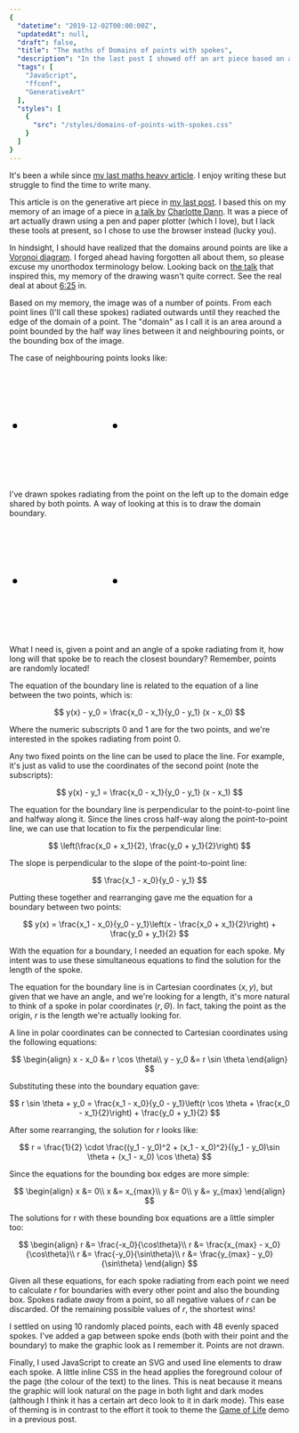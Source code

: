 ```yaml
---
{
  "datetime": "2019-12-02T00:00:00Z",
  "updatedAt": null,
  "draft": false,
  "title": "The maths of Domains of points with spokes",
  "description": "In the last post I showed off an art piece based on a piece I'd seen at a conference talk. In this post I detail the maths I used to do it.",
  "tags": [
    "JavaScript",
    "ffconf",
    "GenerativeArt"
  ],
  "styles": [
    {
      "src": "/styles/domains-of-points-with-spokes.css"
    }
  ]
}
---
```

It's been a while since [my last maths heavy article][advent-of-code-article]. I
enjoy writing these but struggle to find the time to write many.

This article is on the generative art piece in [my last post][domains]. I based
this on my memory of an image of a piece in [a talk by][talk]
[Charlotte Dann][charlotte-dann]. It was a piece of art actually drawn using a
pen and paper plotter (which I love), but I lack these tools at present, so I
chose to use the browser instead (lucky you).

In hindsight, I should have realized that the domains around points are like a
[Voronoi diagram][voronoi]. I forged ahead having forgotten all about them, so
please excuse my unorthodox terminology below. Looking back on [the talk][talk]
that inspired this, my memory of the drawing wasn't quite correct. See the real
deal at about [6:25][625] in.

Based on my memory, the image was of a number of points. From each point lines
(I'll call these spokes) radiated outwards until they reached the edge of the
domain of a point. The "domain" as I call it is an area around a point bounded
by the half way lines between it and neighbouring points, or the bounding box of
the image.

The case of neighbouring points looks like:

<div class="diagram">
  <svg role="img" aria-labelledby="diagram-title-1" width="200" height="200" viewBox="0 0 100 100">
    <title id="diagram-title-1">Spokes radiating from a point to the halfway line between the point and another point.</title>
    <circle cx="5" cy="50" r="2"/>
    <circle cx="95" cy="50" r="2"/>
    <path d="M 5 50 h 45 M 5 50 l 45 -9.95 M 5 50 l 45 -20.71 M 5 50 l 45 -33.41 M 5 50 l 45 -50 M 5 50 l 45 33.41 M 5 50 l 45 20.71 M 5 50 l 45 9.95 M 5 50 l 45 50"/>
  </svg>
</div>

I've drawn spokes radiating from the point on the left up to the domain edge
shared by both points. A way of looking at this is to draw the domain boundary.

<div class="diagram">
  <svg role="img" aria-labelledby="diagram-title-2" width="200" height="200" viewBox="0 0 100 100">
    <title id="diagram-title-2">The boundary between two points.</title>
    <circle cx="5" cy="50" r="2"/>
    <circle cx="95" cy="50" r="2"/>
    <path d="M 50 0 v 100" stroke-dasharray="5, 5"/>
  </svg>
</div>

What I need is, given a point and an angle of a spoke radiating from it, how
long will that spoke be to reach the closest boundary? Remember, points are
randomly located!

The equation of the boundary line is related to the equation of a line between
the two points, which is:

$$
y(x) - y_0 = \frac{x_0 - x_1}{y_0 - y_1} (x - x_0)
$$

Where the numeric subscripts $0$ and $1$ are for the two points, and we're
interested in the spokes radiating from point $0$.

Any two fixed points on the line can be used to place the line. For example,
it's just as valid to use the coordinates of the second point (note the
subscripts):

$$
y(x) - y_1 = \frac{x_0 - x_1}{y_0 - y_1} (x - x_1)
$$

The equation for the boundary line is perpendicular to the point-to-point line
and halfway along it. Since the lines cross half-way along the point-to-point
line, we can use that location to fix the perpendicular line:

$$
\left(\frac{x_0 + x_1}{2}, \frac{y_0 + y_1}{2}\right)
$$

The slope is perpendicular to the slope of the point-to-point line:

$$
\frac{x_1 - x_0}{y_0 - y_1}
$$

Putting these together and rearranging gave me the equation for a boundary
between two points:

$$
y(x) = \frac{x_1 - x_0}{y_0 - y_1}\left(x - \frac{x_0 + x_1}{2}\right) + \frac{y_0 + y_1}{2}
$$

With the equation for a boundary, I needed an equation for each spoke. My intent
was to use these simultaneous equations to find the solution for the length of
the spoke.

The equation for the boundary line is in Cartesian coordinates $(x, y)$, but
given that we have an angle, and we're looking for a length, it's more natural
to think of a spoke in polar coordinates $(r, Θ)$. In fact, taking the point as
the origin, $r$ is the length we're actually looking for.

A line in polar coordinates can be connected to Cartesian coordinates using the
following equations:

$$
\begin{align}
x - x_0 &= r \cos \theta\\
y - y_0 &= r \sin \theta
\end{align}
$$

Substituting these into the boundary equation gave:

$$
r \sin \theta + y_0 = \frac{x_1 - x_0}{y_0 - y_1}\left(r \cos \theta + \frac{x_0 - x_1}{2}\right) + \frac{y_0 + y_1}{2}
$$

After some rearranging, the solution for $r$ looks like:

$$
r = \frac{1}{2} \cdot \frac{(y_1 - y_0)^2 + (x_1 - x_0)^2}{(y_1 - y_0)\sin \theta + (x_1 - x_0) \cos \theta}
$$

Since the equations for the bounding box edges are more simple:

$$
\begin{align}
x &= 0\\
x &= x_{max}\\
y &= 0\\
y &= y_{max}
\end{align}
$$

The solutions for r with these bounding box equations are a little simpler too:

$$
\begin{align}
r &= \frac{-x_0}{\cos\theta}\\
r &= \frac{x_{max} - x_0}{\cos\theta}\\
r &= \frac{-y_0}{\sin\theta}\\
r &= \frac{y_{max} - y_0}{\sin\theta}
\end{align}
$$

Given all these equations, for each spoke radiating from each point we need to
calculate $r$ for boundaries with every other point and also the bounding box.
Spokes radiate _away_ from a point, so all negative values of $r$ can be
discarded. Of the remaining possible values of $r$, the shortest wins!

I settled on using 10 randomly placed points, each with 48 evenly spaced spokes.
I've added a gap between spoke ends (both with their point and the boundary) to
make the graphic look as I remember it. Points are not drawn.

Finally, I used JavaScript to create an SVG and used line elements to draw each
spoke. A little inline CSS in the head applies the foreground colour of the page
(the colour of the text) to the lines. This is neat because it means the graphic
will look natural on the page in both light and dark modes (although I think it
has a certain art deco look to it in dark mode). This ease of theming is in
contrast to the effort it took to theme the [Game of Life][game-of-life] demo in
a previous post.

[advent-of-code-article]: /blog/advent-of-code-2017-day-20-task-2
[domains]: /blog/generative-art-piece-domains-of-points-with-spokes
[charlotte-dann]: https://charlottedann.com/
[game-of-life]: ffconf-2019
[voronoi]: https://en.wikipedia.org/wiki/Voronoi_diagram
[talk]: https://www.youtube.com/watch?v=BZNKLvqh8ts&list=PLXmT1r4krsTrR6khetJSVQqulyFbxmZNG&t
[625]: https://www.youtube.com/watch?v=BZNKLvqh8ts&list=PLXmT1r4krsTrR6khetJSVQqulyFbxmZNG&t=385

